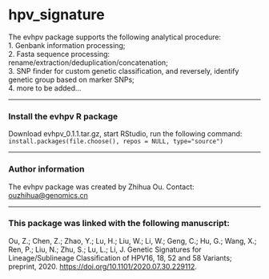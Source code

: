 # hpv_signature
The evhpv package supports the following analytical procedure:  
    1. Genbank information processing;  
    2. Fasta sequence processing: rename/extraction/deduplication/concatenation;  
    3. SNP finder for custom genetic classification, and reversely, identify genetic group based on marker SNPs;   
    4. more to be added...  
    
***

### Install the evhpv R package
Download evhpv_0.1.1.tar.gz, start RStudio, run the following command:  
`install.packages(file.choose(), repos = NULL, type="source")`

  ***
   
### Author information
The evhpv package was created by Zhihua Ou. Contact: ouzhihua@genomics.cn

  
 ***  
### This package was linked with the following manuscript:
Ou, Z.; Chen, Z.; Zhao, Y.; Lu, H.; Liu, W.; Li, W.; Geng, C.; Hu, G.; Wang, X.; Ren, P.; Liu, N.; Zhu, S.; Lu, L.; Li, J. Genetic Signatures for Lineage/Sublineage Classification of HPV16, 18, 52 and 58 Variants; preprint, 2020. https://doi.org/10.1101/2020.07.30.229112.
